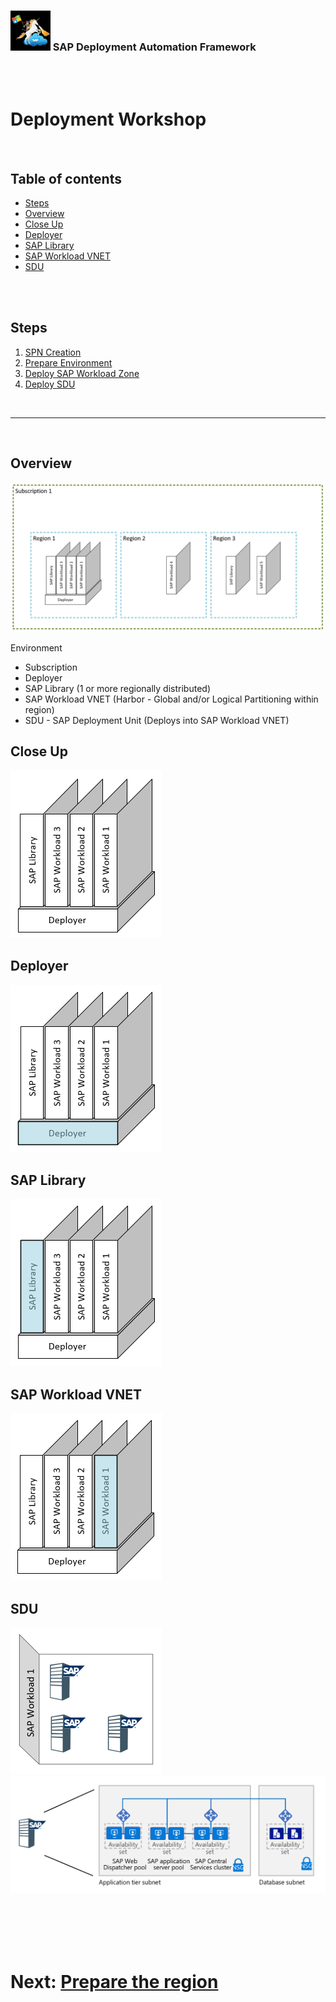 ### <img src="../../../assets/images/UnicornSAPBlack256x256.png" width="64px"> SAP Deployment Automation Framework <!-- omit in toc -->
<br/><br/>

# Deployment Workshop <!-- omit in toc -->

<br/>

## Table of contents <!-- omit in toc -->

- [Steps](#steps)
- [Overview](#overview)
- [Close Up](#close-up)
- [Deployer](#deployer)
- [SAP Library](#sap-library)
- [SAP Workload VNET](#sap-workload-vnet)
- [SDU](#sdu)

<br/><br/>

## Steps
1. [SPN Creation](01-spn.md)
2. [Prepare Environment](02-prepare-environment.md)
3. [Deploy SAP Workload Zone](03-workload-zone.md)
4. [Deploy SDU](04-sdu.md)

<br/>

---

<br/>

## Overview
![Overview](assets/BlockOverview.png)

Environment
- Subscription
- Deployer
- SAP Library (1 or more regionally distributed)
- SAP Workload VNET (Harbor - Global and/or Logical Partitioning within region)
- SDU - SAP Deployment Unit (Deploys into SAP Workload VNET)

## Close Up
![Block1](assets/Block1.png)


## Deployer
![Block2](assets/Block2.png)


## SAP Library
![Block3](assets/Block3.png)


## SAP Workload VNET
![Block4](assets/Block4.png)


## SDU
![Block5a](assets/Block5a.png)
![Block5b](assets/Block5b.png)

<br/><br/><br/><br/>


# Next: [Prepare the region](02-prepare-environment.md) <!-- omit in toc -->

